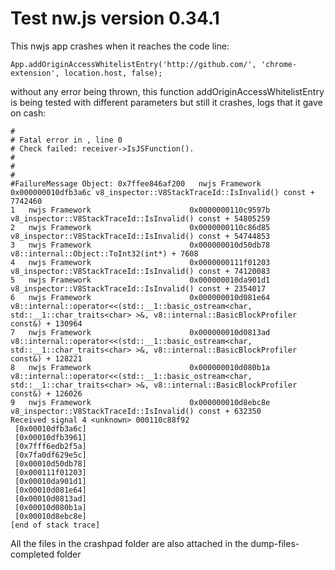 # Test nw.js version 0.34.1

This nwjs app crashes when it reaches the code line:

```App.addOriginAccessWhitelistEntry('http://github.com/', 'chrome-extension', location.host, false);```

without any error being thrown, this function addOriginAccessWhitelistEntry is being tested with different parameters but still it 
crashes, logs that it gave on cash:

```
#
# Fatal error in , line 0
# Check failed: receiver->IsJSFunction().
#
#
#
#FailureMessage Object: 0x7ffee846af200   nwjs Framework                      0x000000010dfb3a6c v8_inspector::V8StackTraceId::IsInvalid() const + 7742460
1   nwjs Framework                      0x0000000110c9597b v8_inspector::V8StackTraceId::IsInvalid() const + 54805259
2   nwjs Framework                      0x0000000110c86d85 v8_inspector::V8StackTraceId::IsInvalid() const + 54744853
3   nwjs Framework                      0x000000010d50db78 v8::internal::Object::ToInt32(int*) + 7608
4   nwjs Framework                      0x0000000111f01203 v8_inspector::V8StackTraceId::IsInvalid() const + 74120083
5   nwjs Framework                      0x000000010da901d1 v8_inspector::V8StackTraceId::IsInvalid() const + 2354017
6   nwjs Framework                      0x000000010d081e64 v8::internal::operator<<(std::__1::basic_ostream<char, std::__1::char_traits<char> >&, v8::internal::BasicBlockProfiler const&) + 130964
7   nwjs Framework                      0x000000010d0813ad v8::internal::operator<<(std::__1::basic_ostream<char, std::__1::char_traits<char> >&, v8::internal::BasicBlockProfiler const&) + 128221
8   nwjs Framework                      0x000000010d080b1a v8::internal::operator<<(std::__1::basic_ostream<char, std::__1::char_traits<char> >&, v8::internal::BasicBlockProfiler const&) + 126026
9   nwjs Framework                      0x000000010d8ebc8e v8_inspector::V8StackTraceId::IsInvalid() const + 632350
Received signal 4 <unknown> 000110c88f92
 [0x00010dfb3a6c]
 [0x00010dfb3961]
 [0x7fff6edb2f5a]
 [0x7fa0df629e5c]
 [0x00010d50db78]
 [0x000111f01203]
 [0x00010da901d1]
 [0x00010d081e64]
 [0x00010d0813ad]
 [0x00010d080b1a]
 [0x00010d8ebc8e]
[end of stack trace]
```

All the files in the crashpad folder are also attached in the dump-files-completed folder